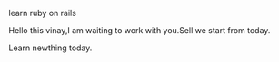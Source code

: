 learn ruby on rails


Hello this vinay,I am waiting to work with you.Sell we start from today.

Learn newthing today.
